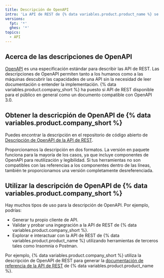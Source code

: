 ```yaml
---
title: Descripción de OpenAPI
intro: 'La API de REST de {% data variables.product.product_name %} se describe íntegramente en un documento compatible con OpenAPI 3.0.'
versions:
  fpt: '*'
  ghes: '*'
topics:
  - API
---
```


## Acerca de las descripciones de OpenAPI

[OpenAPI](https://swagger.io/docs/specification/about/) es una especificación estándar para describir las API de REST. Las descripciones de OpenAPI permiten tanto a los humanos como a las máquinas descubrir las capacidades de una API sin la necesidad de leer documentación o entender la implementación. {% data variables.product.company_short %} ha puesto si API de REST disponible para el público en general como un documento compatible con OpenAPI 3.0.

## Obtener la descricpión de OpenAPI de {% data variables.product.company_short %}

Puedes encontrar la descripción en el repositorio de código abierto de [Descripción de OpenAPI de la API de REST](https://github.com/github/rest-api-description).

Proporcionamos la descripción en dos formatos. La versión en paquete funciona para la mayoría de los casos, ya que incluye componentes de OpenAPI para reutilización y legibilidad. Si tus herramientas no son compatibles con las referencias a los componentes dentro de las líneas, también te proporcionamos una versión completamente desreferenciada.

## Utilizar la descripción de OpenAPI de {% data variables.product.company_short %}

Hay muchos tipos de uso para la descripción de OpenAPI. Por ejemplo, podrías:

* Generar tu propio cliente de API.
* Validar y probar una ingegración a la API de REST de {% data variables.product.company_short %}.
* Explorar e interactuar con la API de REST de {% data variables.product.product_name %} utilizando herramientas de terceros tales como Insomnia o Postman.

Por ejemplo, {% data variables.product.company_short %} utiliza la descripción de OpenAPI de REST para generar la [documentación de referencia de la API de REST](/rest/reference) de {% data variables.product.product_name %}.
